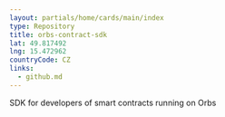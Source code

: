 ```yaml
---
layout: partials/home/cards/main/index
type: Repository
title: orbs-contract-sdk
lat: 49.817492
lng: 15.472962
countryCode: CZ
links:
  - github.md
---
```


SDK for developers of smart contracts running on Orbs
